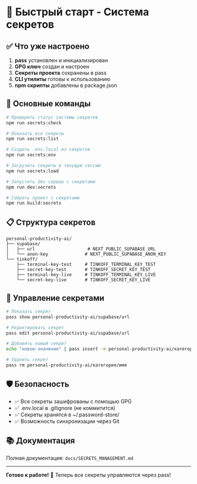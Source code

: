 # 🔐 Быстрый старт - Система секретов

## ✅ Что уже настроено

1. **pass** установлен и инициализирован
2. **GPG ключ** создан и настроен
3. **Секреты проекта** сохранены в pass
4. **CLI утилиты** готовы к использованию
5. **npm скрипты** добавлены в package.json

## 🚀 Основные команды

```bash
# Проверить статус системы секретов
npm run secrets:check

# Показать все секреты
npm run secrets:list

# Создать .env.local из секретов
npm run secrets:env

# Загрузить секреты в текущую сессию
npm run secrets:load

# Запустить dev сервер с секретами
npm run dev:secrets

# Собрать проект с секретами
npm run build:secrets
```

## 📋 Структура секретов

```
personal-productivity-ai/
├── supabase/
│   ├── url                    # NEXT_PUBLIC_SUPABASE_URL
│   └── anon-key              # NEXT_PUBLIC_SUPABASE_ANON_KEY
└── tinkoff/
    ├── terminal-key-test     # TINKOFF_TERMINAL_KEY_TEST
    ├── secret-key-test       # TINKOFF_SECRET_KEY_TEST
    ├── terminal-key-live     # TINKOFF_TERMINAL_KEY_LIVE
    └── secret-key-live       # TINKOFF_SECRET_KEY_LIVE
```

## 🔧 Управление секретами

```bash
# Показать секрет
pass show personal-productivity-ai/supabase/url

# Редактировать секрет
pass edit personal-productivity-ai/supabase/url

# Добавить новый секрет
echo "новое-значение" | pass insert -m personal-productivity-ai/категория/имя

# Удалить секрет
pass rm personal-productivity-ai/категория/имя
```

## 🛡️ Безопасность

- ✅ Все секреты зашифрованы с помощью GPG
- ✅ .env.local в .gitignore (не коммитится)
- ✅ Секреты хранятся в ~/.password-store/
- ✅ Возможность синхронизации через Git

## 📚 Документация

Полная документация: `docs/SECRETS_MANAGEMENT.md`

---

**Готово к работе!** 🎉 Теперь все секреты управляются через pass!

